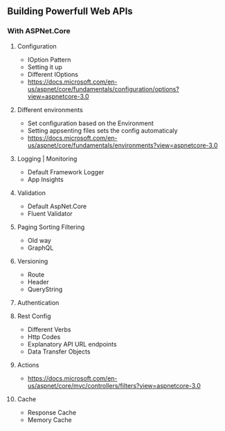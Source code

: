 ## Building Powerfull Web APIs
### With ASPNet.Core


1. Configuration
    - IOption Pattern
    - Setting it up
    - Different IOptions
    - https://docs.microsoft.com/en-us/aspnet/core/fundamentals/configuration/options?view=aspnetcore-3.0

2. Different environments
    - Set configuration based on the Environment
    - Setting appsenting files sets the config automaticaly
    - https://docs.microsoft.com/en-us/aspnet/core/fundamentals/environments?view=aspnetcore-3.0

3. Logging | Monitoring
    - Default Framework Logger
    - App Insights

4. Validation
    - Default AspNet.Core
    - Fluent Validator

5. Paging Sorting Filtering
    - Old way
    - GraphQL

6. Versioning
    - Route
    - Header
    - QueryString

7. Authentication

8. Rest Config
    - Different Verbs
    - Http Codes
    - Explanatory API URL endpoints
    - Data Transfer Objects

9. Actions
    - https://docs.microsoft.com/en-us/aspnet/core/mvc/controllers/filters?view=aspnetcore-3.0

10. Cache
    - Response Cache
    - Memory Cache

